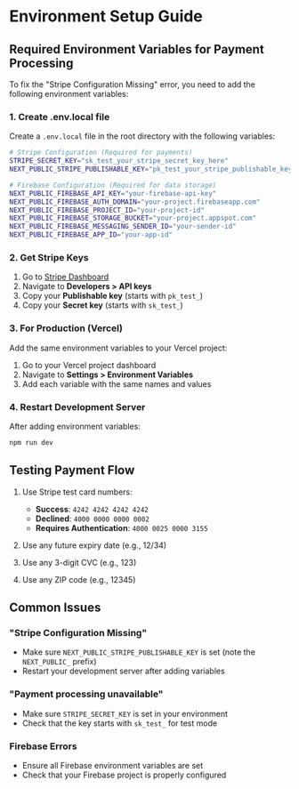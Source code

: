 # Environment Setup Guide

## Required Environment Variables for Payment Processing

To fix the "Stripe Configuration Missing" error, you need to add the following environment variables:

### 1. Create .env.local file

Create a `.env.local` file in the root directory with the following variables:

```bash
# Stripe Configuration (Required for payments)
STRIPE_SECRET_KEY="sk_test_your_stripe_secret_key_here"
NEXT_PUBLIC_STRIPE_PUBLISHABLE_KEY="pk_test_your_stripe_publishable_key_here"

# Firebase Configuration (Required for data storage)
NEXT_PUBLIC_FIREBASE_API_KEY="your-firebase-api-key"
NEXT_PUBLIC_FIREBASE_AUTH_DOMAIN="your-project.firebaseapp.com"
NEXT_PUBLIC_FIREBASE_PROJECT_ID="your-project-id"
NEXT_PUBLIC_FIREBASE_STORAGE_BUCKET="your-project.appspot.com"
NEXT_PUBLIC_FIREBASE_MESSAGING_SENDER_ID="your-sender-id"
NEXT_PUBLIC_FIREBASE_APP_ID="your-app-id"
```

### 2. Get Stripe Keys

1. Go to [Stripe Dashboard](https://dashboard.stripe.com/)
2. Navigate to **Developers > API keys**
3. Copy your **Publishable key** (starts with `pk_test_`)
4. Copy your **Secret key** (starts with `sk_test_`)

### 3. For Production (Vercel)

Add the same environment variables to your Vercel project:

1. Go to your Vercel project dashboard
2. Navigate to **Settings > Environment Variables**
3. Add each variable with the same names and values

### 4. Restart Development Server

After adding environment variables:

```bash
npm run dev
```

## Testing Payment Flow

1. Use Stripe test card numbers:
   - **Success**: `4242 4242 4242 4242`
   - **Declined**: `4000 0000 0000 0002`
   - **Requires Authentication**: `4000 0025 0000 3155`

2. Use any future expiry date (e.g., 12/34)
3. Use any 3-digit CVC (e.g., 123)
4. Use any ZIP code (e.g., 12345)

## Common Issues

### "Stripe Configuration Missing"
- Make sure `NEXT_PUBLIC_STRIPE_PUBLISHABLE_KEY` is set (note the `NEXT_PUBLIC_` prefix)
- Restart your development server after adding variables

### "Payment processing unavailable"
- Make sure `STRIPE_SECRET_KEY` is set in your environment
- Check that the key starts with `sk_test_` for test mode

### Firebase Errors
- Ensure all Firebase environment variables are set
- Check that your Firebase project is properly configured
